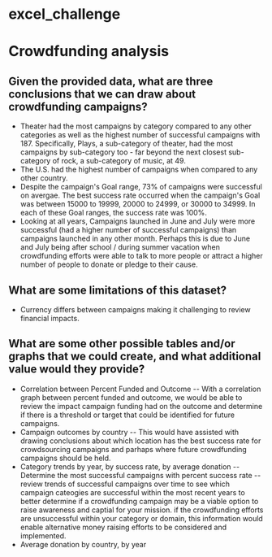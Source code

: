 # excel_challenge

# Crowdfunding analysis
## Given the provided data, what are three conclusions that we can draw about crowdfunding campaigns?
- Theater had the most campaigns by category compared to any other categories as well as the highest number of successful campaigns with 187. Specifically, Plays, a sub-category of theater, had the most campaigns by sub-category too - far beyond the next closest sub-category of rock, a sub-category of music, at 49.
- The U.S. had the highest number of campaigns when compared to any other country.
- Despite the campaign's Goal range, 73% of campaigns were successful on avergae. The best success rate occurred when the campaign's Goal was between 15000 to 19999, 20000 to 24999, or 30000 to 34999. In each of these Goal ranges, the success rate was 100%.
- Looking at all years, Campaigns launched in June and July were more successful (had a higher number of successful campaigns) than campaigns launched in any other month. Perhaps this is due to June and July being after school / during summer vacation when crowdfunding efforts were able to talk to more people or attract a higher number of people to donate or pledge to their cause.

## What are some limitations of this dataset?
- Currency differs between campaigns making it challenging to review financial impacts.

## What are some other possible tables and/or graphs that we could create, and what additional value would they provide?
- Correlation between Percent Funded and Outcome
  -- With a correlation graph between percent funded and outcome, we would be able to review the impact campaign funding had on the outcome and determine if there is a threshold or target that could be identified for future campaigns.
- Campaign outcomes by country
  --  This would have assisted with drawing conclusions about which location has the best success rate for crowdsourcing campaigns and parhaps where future crowdfunding campaigns should be held.
- Category trends by year, by success rate, by average donation
  -- Determine the most successful campaigns with percent success rate
  -- review trends of successful campaigns over time to see which campaign cateogies are successful within the most recent years to better determine if a crowdfunding campaign may be a viable option to raise awareness and captial for your mission. if the crowdfunding efforts are unsuccessful within your category or domain, this information would enable alternative money raising efforts to be considered and implemented.
- Average donation by country, by year
